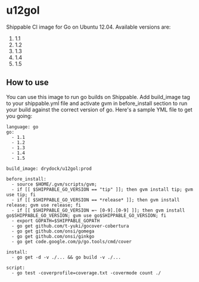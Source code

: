 u12gol
=============

Shippable CI image for Go on Ubuntu 12.04. Available versions are:

1. 1.1
2. 1.2
3. 1.3
4. 1.4
5. 1.5

## How to use
You can use this image to run go builds on Shippable. Add build_image tag to your shippable.yml file and activate gvm in before_install section to run your build against the correct version of go.  Here's a sample YML file to get you going:

````
language: go
go:
  - 1.1
  - 1.2
  - 1.3
  - 1.4
  - 1.5

build_image: drydock/u12gol:prod

before_install:
  - source $HOME/.gvm/scripts/gvm;
  - if [[ $SHIPPABLE_GO_VERSION == "tip" ]]; then gvm install tip; gvm use tip; fi
  - if [[ $SHIPPABLE_GO_VERSION == *release* ]]; then gvm install release; gvm use release; fi
  - if [[ $SHIPPABLE_GO_VERSION =~ [0-9].[0-9] ]]; then gvm install go$SHIPPABLE_GO_VERSION; gvm use go$SHIPPABLE_GO_VERSION; fi
  - export GOPATH=$SHIPPABLE_GOPATH
  - go get github.com/t-yuki/gocover-cobertura
  - go get github.com/onsi/gomega
  - go get github.com/onsi/ginkgo
  - go get code.google.com/p/go.tools/cmd/cover

install:
  - go get -d -v ./... && go build -v ./...

script:
  - go test -coverprofile=coverage.txt -covermode count ./

````
